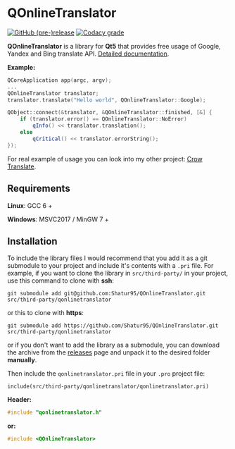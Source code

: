 # QOnlineTranslator

[![GitHub (pre-)release](https://img.shields.io/github/release/Shatur95/QOnlineTranslator/all.svg)](https://github.com/Shatur95/QOnlineTranslator/releases)
[![Codacy grade](https://img.shields.io/codacy/grade/b5abd65ae9504966b1965d598c37dfdb.svg)](https://app.codacy.com/project/Shatur95/QOnlineTranslator/dashboard)

**QOnlineTranslator** is a library for **Qt5** that provides free usage of Google, Yandex and Bing translate API. [Detailed documentation](docs/QOnlineTranslator.md "Class documentation").

**Example:**

```cpp
QCoreApplication app(argc, argv);
...
QOnlineTranslator translator;
translator.translate("Hello world", QOnlineTranslator::Google);

QObject::connect(&translator, &QOnlineTranslator::finished, [&] {
    if (translator.error() == QOnlineTranslator::NoError)
        qInfo() << translator.translation();
    else
        qCritical() << translator.errorString();
});
```

For real example of usage you can look into my other project: [Crow Translate](https://github.com/Shatur95/CrowTranslate "A simple and lightweight translator that allows to translate and say the selected text using the Google Translate API").

## Requirements

**Linux**: GCC 6 +

**Windows**: MSVC2017 / MinGW 7 +

## Installation

To include the library files I would recommend that you add it as a git submodule to your project and include it's contents with a `.pri` file. For example, if you want to clone the library in `src/third-party/` in your project, use this command to clone with **ssh**:

`git submodule add git@github.com:Shatur95/QOnlineTranslator.git src/third-party/qonlinetranslator`

or this to clone with **https**:

`git submodule add https://github.com/Shatur95/QOnlineTranslator.git src/third-party/qonlinetranslator`

or if you don't want to add the library as a submodule, you can download the archive from the [releases](https://github.com/Shatur95/QOnlineTranslator/releases) page and unpack it to the desired folder **manually**.

Then include the `qonlinetranslator.pri` file in your `.pro` project file:

`include(src/third-party/qonlinetranslator/qonlinetranslator.pri)`

**Header:**

```cpp
#include "qonlinetranslator.h"
```

**or:**

```cpp
#include <QOnlineTranslator>
```
